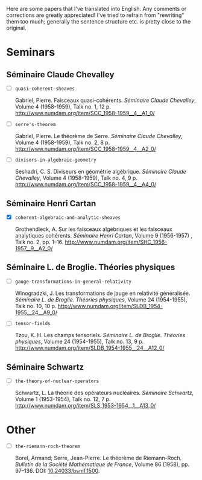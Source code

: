 Here are some papers that I've translated into English. Any comments or corrections are greatly appreciated! I've tried to refrain from "rewriting" them too much; generally the sentence structure etc. is pretty close to the original.

# Seminars

## Séminaire Claude Chevalley

- [ ] `quasi-coherent-sheaves`
  
  Gabriel, Pierre. Faisceaux quasi-cohérents. _Séminaire Claude Chevalley_, Volume 4 (1958-1959), Talk no. 1, 12 p. http://www.numdam.org/item/SCC_1958-1959__4__A1_0/
- [ ] `serre's-theorem`

  Gabriel, Pierre. Le théorème de Serre. _Séminaire Claude Chevalley_, Volume 4 (1958-1959), Talk no. 2, 8 p. http://www.numdam.org/item/SCC_1958-1959__4__A2_0/
- [ ] `divisors-in-algebraic-geometry`

  Seshadri, C. S. Diviseurs en géométrie algébrique. _Séminaire Claude Chevalley_, Volume 4 (1958-1959), Talk no. 4, 9 p. http://www.numdam.org/item/SCC_1958-1959__4__A4_0/

## Séminaire Henri Cartan

- [x] `coherent-algebraic-and-analytic-sheaves`

  Grothendieck, A. Sur les faisceaux algébriques et les faisceaux analytiques cohérents. _Séminaire Henri Cartan_, Volume 9 (1956-1957) , Talk no. 2, pp. 1–16. http://www.numdam.org/item/SHC_1956-1957__9__A2_0/

## Séminaire L. de Broglie. Théories physiques

- [ ] `gauge-transformations-in-general-relativity`

  Winogradzki, J. Les transformations de jauge en relativité généralisée. _Séminaire L. de Broglie. Théories physiques_, Volume 24 (1954-1955), Talk no. 10, 10 p. http://www.numdam.org/item/SLDB_1954-1955__24__A9_0/
- [ ] `tensor-fields`

  Tzou, K. H. Les champs tensoriels. _Séminaire L. de Broglie. Théories physiques_, Volume 24 (1954-1955), Talk no. 13, 9 p. http://www.numdam.org/item/SLDB_1954-1955__24__A12_0/

## Séminaire Schwartz

- [ ] `the-theory-of-nuclear-operators`

  Schwartz, L. La théorie des opérateurs nucléaires. _Séminaire Schwartz_, Volume 1 (1953-1954), Talk no. 12, 7 p. http://www.numdam.org/item/SLS_1953-1954__1__A13_0/

# Other

- [ ] `the-riemann-roch-theorem`

  Borel, Armand; Serre, Jean-Pierre. Le théorème de Riemann-Roch. _Bulletin de la Société Mathématique de France_, Volume 86 (1958), pp. 97–136. DOI: [10.24033/bsmf.1500](https://www.doi.org/10.24033/bsmf.1500).
